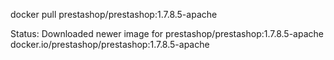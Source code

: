 docker pull prestashop/prestashop:1.7.8.5-apache

Status: Downloaded newer image for prestashop/prestashop:1.7.8.5-apache
docker.io/prestashop/prestashop:1.7.8.5-apache
